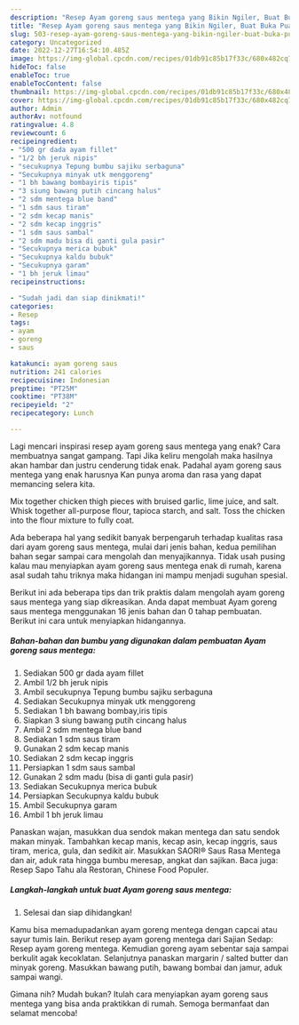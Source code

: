 ```yaml
---
description: "Resep Ayam goreng saus mentega yang Bikin Ngiler, Buat Buka Puasa}"
title: "Resep Ayam goreng saus mentega yang Bikin Ngiler, Buat Buka Puasa}"
slug: 503-resep-ayam-goreng-saus-mentega-yang-bikin-ngiler-buat-buka-puasa
category: Uncategorized
date: 2022-12-27T16:54:10.485Z
image: https://img-global.cpcdn.com/recipes/01db91c85b17f33c/680x482cq70/ayam-goreng-saus-mentega-foto-resep-utama.jpg
hideToc: false
enableToc: true
enableTocContent: false
thumbnail: https://img-global.cpcdn.com/recipes/01db91c85b17f33c/680x482cq70/ayam-goreng-saus-mentega-foto-resep-utama.jpg
cover: https://img-global.cpcdn.com/recipes/01db91c85b17f33c/680x482cq70/ayam-goreng-saus-mentega-foto-resep-utama.jpg
author: Admin
authorAv: notfound
ratingvalue: 4.8
reviewcount: 6
recipeingredient:
- "500 gr dada ayam fillet"
- "1/2 bh jeruk nipis"
- "secukupnya Tepung bumbu sajiku serbaguna"
- "Secukupnya minyak utk menggoreng"
- "1 bh bawang bombayiris tipis"
- "3 siung bawang putih cincang halus"
- "2 sdm mentega blue band"
- "1 sdm saus tiram"
- "2 sdm kecap manis"
- "2 sdm kecap inggris"
- "1 sdm saus sambal"
- "2 sdm madu bisa di ganti gula pasir"
- "Secukupnya merica bubuk"
- "Secukupnya kaldu bubuk"
- "Secukupnya garam"
- "1 bh jeruk limau"
recipeinstructions:

- "Sudah jadi dan siap dinikmati!"
categories:
- Resep
tags:
- ayam
- goreng
- saus

katakunci: ayam goreng saus 
nutrition: 241 calories
recipecuisine: Indonesian
preptime: "PT25M"
cooktime: "PT38M"
recipeyield: "2"
recipecategory: Lunch

---
```



Lagi mencari inspirasi resep ayam goreng saus mentega yang enak? Cara membuatnya sangat gampang. Tapi Jika keliru mengolah maka hasilnya akan hambar dan justru cenderung tidak enak. Padahal ayam goreng saus mentega yang enak harusnya Kan punya aroma dan rasa yang dapat memancing selera kita.


Mix together chicken thigh pieces with bruised garlic, lime juice, and salt. Whisk together all-purpose flour, tapioca starch, and salt. Toss the chicken into the flour mixture to fully coat.

Ada beberapa hal yang sedikit banyak berpengaruh terhadap kualitas rasa dari ayam goreng saus mentega, mulai dari jenis bahan, kedua pemilihan bahan segar sampai cara mengolah dan menyajikannya. Tidak usah pusing kalau mau menyiapkan ayam goreng saus mentega enak di rumah, karena asal sudah tahu triknya maka hidangan ini mampu menjadi suguhan spesial.


Berikut ini ada beberapa tips dan trik praktis dalam mengolah ayam goreng saus mentega yang siap dikreasikan. Anda dapat membuat Ayam goreng saus mentega menggunakan 16 jenis bahan dan 0 tahap pembuatan. Berikut ini cara untuk menyiapkan hidangannya.

<!--inarticleads1-->

##### Bahan-bahan dan bumbu yang digunakan dalam pembuatan Ayam goreng saus mentega:

1. Sediakan 500 gr dada ayam fillet
1. Ambil 1/2 bh jeruk nipis
1. Ambil secukupnya Tepung bumbu sajiku serbaguna
1. Sediakan Secukupnya minyak utk menggoreng
1. Sediakan 1 bh bawang bombay,iris tipis
1. Siapkan 3 siung bawang putih cincang halus
1. Ambil 2 sdm mentega blue band
1. Sediakan 1 sdm saus tiram
1. Gunakan 2 sdm kecap manis
1. Sediakan 2 sdm kecap inggris
1. Persiapkan 1 sdm saus sambal
1. Gunakan 2 sdm madu (bisa di ganti gula pasir)
1. Sediakan Secukupnya merica bubuk
1. Persiapkan Secukupnya kaldu bubuk
1. Ambil Secukupnya garam
1. Ambil 1 bh jeruk limau


Panaskan wajan, masukkan dua sendok makan mentega dan satu sendok makan minyak. Tambahkan kecap manis, kecap asin, kecap inggris, saus tiram, merica, gula, dan sedikit air. Masukkan SAORI® Saus Rasa Mentega dan air, aduk rata hingga bumbu meresap, angkat dan sajikan. Baca juga: Resep Sapo Tahu ala Restoran, Chinese Food Populer. 

<!--inarticleads2-->

##### Langkah-langkah untuk buat Ayam goreng saus mentega:


1. Selesai dan siap dihidangkan!

Kamu bisa memadupadankan ayam goreng mentega dengan capcai atau sayur tumis lain. Berikut resep ayam goreng mentega dari Sajian Sedap: Resep ayam goreng mentega. Kemudian goreng ayam sebentar saja sampai berkulit agak kecoklatan. Selanjutnya panaskan margarin / salted butter dan minyak goreng. Masukkan bawang putih, bawang bombai dan jamur, aduk sampai wangi. 

Gimana nih? Mudah bukan? Itulah cara menyiapkan ayam goreng saus mentega yang bisa anda praktikkan di rumah. Semoga bermanfaat dan selamat mencoba!
